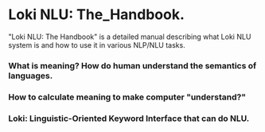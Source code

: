 # Loki NLU: The_Handbook.

"Loki NLU: The Handbook" is a detailed manual describing what Loki NLU system is and how to use it in various NLP/NLU tasks.

### What is meaning? How do human understand the semantics of languages.
### How to calculate meaning to make computer "understand?"
### Loki: Linguistic-Oriented Keyword Interface that can do NLU.
